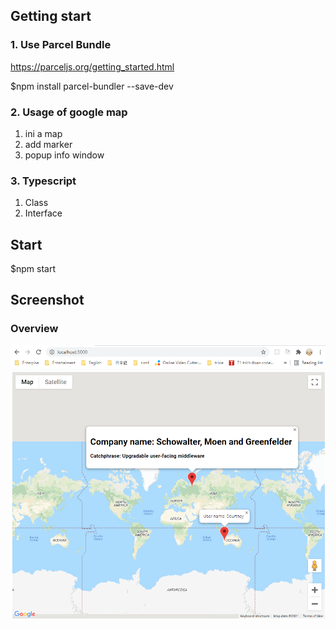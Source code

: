 ## Getting start

### 1. Use Parcel Bundle
https://parceljs.org/getting_started.html

$npm install parcel-bundler --save-dev

### 2. Usage of google map
1. ini a map
2. add marker
3. popup info window

### 3. Typescript
1. Class
2. Interface


## Start
$npm start

## Screenshot

### Overview

![Overview](/typescripts/02-maps/screenshots/overview.png?raw=true "Overview")
